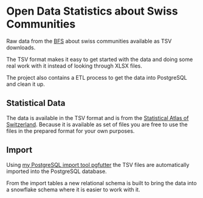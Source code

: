 # Open Data Statistics about Swiss Communities

Raw data from the [BFS](http://www.bfs.admin.ch/) about swiss communities
available as TSV downloads.

The TSV format makes it easy to get started with the data and doing some real work with it
instead of looking through XLSX files.

The project also contains a ETL process to get the data into PostgreSQL and clean it up.

## Statistical Data

The data is available in the TSV format and is from the
[Statistical Atlas of Switzerland](http://www.bfs.admin.ch/bfs/portal/en/index/regionen/thematische_karten/02.html).
Because it is available as set of files you are free to use the files in the prepared format for your
own purposes.

## Import

Using [my PostgreSQL import tool pgfutter](https://github.com/lukasmartinelli/pgfutter) the TSV files
are automatically imported into the PostgreSQL database.

From the import tables a new relational schema is built to bring the data into a snowflake schema
where it is easier to work with it.
